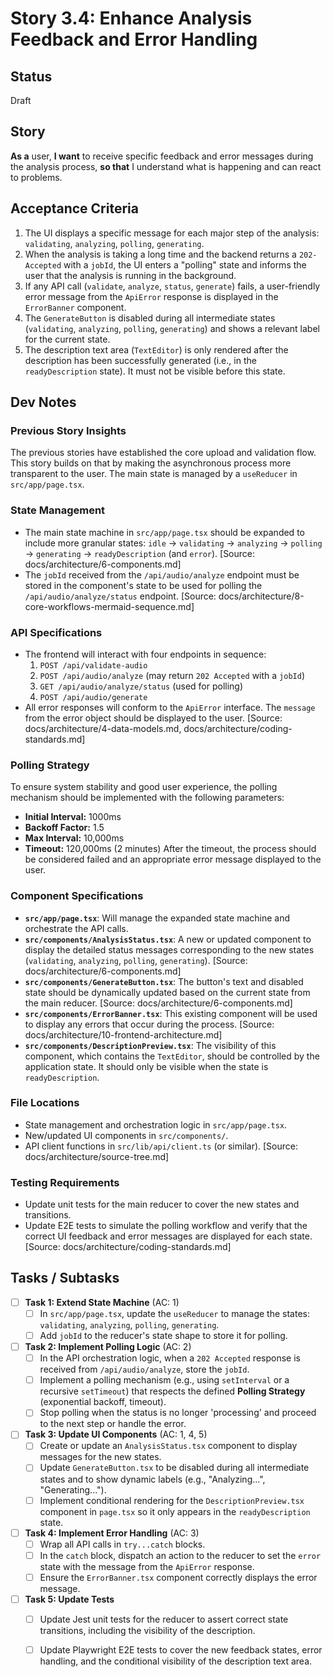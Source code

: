 # <!-- Powered by BMAD™ Core -->

# Story 3.4: Enhance Analysis Feedback and Error Handling

## Status

Draft

## Story

**As a** user,
**I want** to receive specific feedback and error messages during the analysis process,
**so that** I understand what is happening and can react to problems.

## Acceptance Criteria

1.  The UI displays a specific message for each major step of the analysis: `validating`, `analyzing`, `polling`, `generating`.
2.  When the analysis is taking a long time and the backend returns a `202-Accepted` with a `jobId`, the UI enters a "polling" state and informs the user that the analysis is running in the background.
3.  If any API call (`validate`, `analyze`, `status`, `generate`) fails, a user-friendly error message from the `ApiError` response is displayed in the `ErrorBanner` component.
4.  The `GenerateButton` is disabled during all intermediate states (`validating`, `analyzing`, `polling`, `generating`) and shows a relevant label for the current state.
5.  The description text area (`TextEditor`) is only rendered after the description has been successfully generated (i.e., in the `readyDescription` state). It must not be visible before this state.

## Dev Notes

### Previous Story Insights

The previous stories have established the core upload and validation flow. This story builds on that by making the asynchronous process more transparent to the user. The main state is managed by a `useReducer` in `src/app/page.tsx`.

### State Management

- The main state machine in `src/app/page.tsx` should be expanded to include more granular states: `idle` → `validating` → `analyzing` → `polling` → `generating` → `readyDescription` (and `error`). [Source: docs/architecture/6-components.md]
- The `jobId` received from the `/api/audio/analyze` endpoint must be stored in the component's state to be used for polling the `/api/audio/analyze/status` endpoint. [Source: docs/architecture/8-core-workflows-mermaid-sequence.md]

### API Specifications

- The frontend will interact with four endpoints in sequence:
  1. `POST /api/validate-audio`
  2. `POST /api/audio/analyze` (may return `202 Accepted` with a `jobId`)
  3. `GET /api/audio/analyze/status` (used for polling)
  4. `POST /api/audio/generate`
- All error responses will conform to the `ApiError` interface. The `message` from the error object should be displayed to the user. [Source: docs/architecture/4-data-models.md, docs/architecture/coding-standards.md]

### Polling Strategy

To ensure system stability and good user experience, the polling mechanism should be implemented with the following parameters:
- **Initial Interval:** 1000ms
- **Backoff Factor:** 1.5
- **Max Interval:** 10,000ms
- **Timeout:** 120,000ms (2 minutes)
After the timeout, the process should be considered failed and an appropriate error message displayed to the user.

### Component Specifications

- **`src/app/page.tsx`**: Will manage the expanded state machine and orchestrate the API calls.
- **`src/components/AnalysisStatus.tsx`**: A new or updated component to display the detailed status messages corresponding to the new states (`validating`, `analyzing`, `polling`, `generating`). [Source: docs/architecture/6-components.md]
- **`src/components/GenerateButton.tsx`**: The button's text and disabled state should be dynamically updated based on the current state from the main reducer. [Source: docs/architecture/6-components.md]
- **`src/components/ErrorBanner.tsx`**: This existing component will be used to display any errors that occur during the process. [Source: docs/architecture/10-frontend-architecture.md]
- **`src/components/DescriptionPreview.tsx`**: The visibility of this component, which contains the `TextEditor`, should be controlled by the application state. It should only be visible when the state is `readyDescription`.

### File Locations

- State management and orchestration logic in `src/app/page.tsx`.
- New/updated UI components in `src/components/`.
- API client functions in `src/lib/api/client.ts` (or similar). [Source: docs/architecture/source-tree.md]

### Testing Requirements

- Update unit tests for the main reducer to cover the new states and transitions.
- Update E2E tests to simulate the polling workflow and verify that the correct UI feedback and error messages are displayed for each state. [Source: docs/architecture/coding-standards.md]

## Tasks / Subtasks

- [ ] **Task 1: Extend State Machine** (AC: 1)
  - [ ] In `src/app/page.tsx`, update the `useReducer` to manage the states: `validating`, `analyzing`, `polling`, `generating`.
  - [ ] Add `jobId` to the reducer's state shape to store it for polling.
- [ ] **Task 2: Implement Polling Logic** (AC: 2)
  - [ ] In the API orchestration logic, when a `202 Accepted` response is received from `/api/audio/analyze`, store the `jobId`.
  - [ ] Implement a polling mechanism (e.g., using `setInterval` or a recursive `setTimeout`) that respects the defined **Polling Strategy** (exponential backoff, timeout).
  - [ ] Stop polling when the status is no longer 'processing' and proceed to the next step or handle the error.
- [ ] **Task 3: Update UI Components** (AC: 1, 4, 5)
  - [ ] Create or update an `AnalysisStatus.tsx` component to display messages for the new states.
  - [ ] Update `GenerateButton.tsx` to be disabled during all intermediate states and to show dynamic labels (e.g., "Analyzing...", "Generating...").
  - [ ] Implement conditional rendering for the `DescriptionPreview.tsx` component in `page.tsx` so it only appears in the `readyDescription` state.
- [ ] **Task 4: Implement Error Handling** (AC: 3)
  - [ ] Wrap all API calls in `try...catch` blocks.
  - [ ] In the `catch` block, dispatch an action to the reducer to set the `error` state with the message from the `ApiError` response.
  - [ ] Ensure the `ErrorBanner.tsx` component correctly displays the error message.
- [ ] **Task 5: Update Tests**
  - [ ] Update Jest unit tests for the reducer to assert correct state transitions, including the visibility of the description.
  - [ ] Update Playwright E2E tests to cover the new feedback states, error handling, and the conditional visibility of the description text area.

